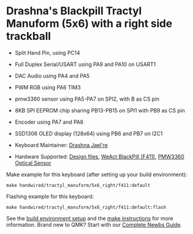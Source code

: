 # Drashna's Blackpill Tractyl Manuform (5x6) with a right side trackball


* Split Hand Pin, using PC14
* Full Duplex Serial/USART using PA9 and PA10 on USART1
* DAC Audio using PA4 and PA5
* PWM RGB using PA6 TIM3
* pmw3360 sensor using PA5-PA7 on SPI2, with B as CS pin
* 8KB SPI EEPROM chip sharing PB13-PB15 on SPI1 with PB9 as CS pin
* Encoder using PA7 and PA8
* SSD1306 OLED display (128x64) using PB6 and PB7 on I2C1

* Keyboard Maintainer: [Drashna Jael're](https://github.com/drashna)
* Hardware Supported: [Design files](https://gitlab.com/keyboards1/dm_r_track/-/tree/master/boolean), [WeAct BlackPill (F411)](https://github.com/WeActTC/MiniSTM32F4x1), [PMW3360 Optical Sensor](https://www.tindie.com/products/jkicklighter/pmw3360-motion-sensor/)

Make example for this keyboard (after setting up your build environment):

    make handwired/tractyl_manuform/5x6_right/f411:default

Flashing example for this keyboard:

    make handwired/tractyl_manuform/5x6_right/f411:default:flash

See the [build environment setup](https://docs.qmk.fm/#/getting_started_build_tools) and the [make instructions](https://docs.qmk.fm/#/getting_started_make_guide) for more information. Brand new to QMK? Start with our [Complete Newbs Guide](https://docs.qmk.fm/#/newbs).
